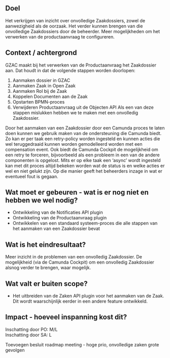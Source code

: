 ## Doel

Het verkrijgen van inzicht over onvolledige Zaakdossiers, zowel de aanwezigheid als de oorzaak. Het verder kunnen brengen van die onvolledige Zaakdossiers door de beheerder. Meer mogelijkheden om het verwerken van de productaanvraag te configureren.

## Context / achtergrond

GZAC maakt bij het verwerken van de Productaanvraag het Zaakdossier aan. Dat houdt in dat de volgende stappen worden doorlopen:
1. Aanmaken dossier in GZAC
2. Aanmaken Zaak in Open Zaak
3. Aanmaken Rol bij de Zaak
4. Koppelen Documenten aan de Zaak
5. Opstarten BPMN-proces
6. Verwijderen Productaanvraag uit de Objecten API
Als een van deze stappen mislukken hebben we te maken met een onvolledig Zaakdossier.

Door het aanmaken van een Zaakdossier door een Camunda proces te laten doen kunnen we gebruik maken van de ondersteuning die Camunda biedt. Zo kan er per taak een retry-policy worden ingesteld en kunnen acties die wel teruggedraaid kunnen worden gemodelleerd worden met een compensation event. Ook biedt de Camunda Cockpit de mogelijkheid om een retry te forceren, bijvoorbeeld als een probleem in een van de andere componenten is opgelost. Mits er op elke taak een ‘async’ wordt ingesteld kan met dit proces altijd bekeken worden wat de status is en welke acties er wel en niet gelukt zijn. Op die manier geeft het beheerders inzage in wat er eventueel fout is gegaan.

## Wat moet er gebeuren - wat is er nog niet en hebben we wel nodig?

- Ontwikkeling van de Notificaties API plugin
- Ontwikkeling van de Productaanvraag plugin
- Ontwikkelen van een standaard systeem-proces die alle stappen van het aanmaken van een Zaakdossier bevat

## Wat is het eindresultaat?

Meer inzicht in de problemen van een onvolledig Zaakdossier. De mogelijkheid (via de Camunda Cockpit) om een onvolledig Zaakdossier alsnog verder te brengen, waar mogelijk.

## Wat valt er buiten scope?
- Het uitbreiden van de Zaken API plugin voor het aanmaken van de Zaak. Dit wordt waarschijnlijk eerder in een andere feature ontwikkeld.

## Impact - hoeveel inspanning kost dit? 
Inschatting door PO: M/L  
Inschatting door SA: L  

Toevoegen besluit roadmap meeting - hoge prio, onvolledige zaken grote gevolgen
